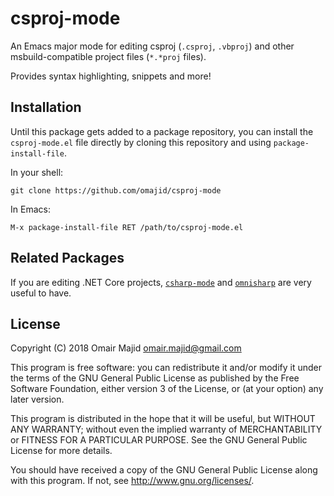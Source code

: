 csproj-mode
===========

An Emacs major mode for editing csproj (`.csproj`, `.vbproj`) and
other msbuild-compatible project files (`*.*proj` files).

Provides syntax highlighting, snippets and more!

Installation
------------

Until this package gets added to a package repository, you can install
the `csproj-mode.el` file directly by cloning this repository and
using `package-install-file`.

In your shell:

    git clone https://github.com/omajid/csproj-mode

In Emacs:

    M-x package-install-file RET /path/to/csproj-mode.el


Related Packages
----------------

If you are editing .NET Core projects,
[`csharp-mode`](https://github.com/josteink/csharp-mode) and
[`omnisharp`](https://github.com/OmniSharp/omnisharp-emacs) are very
useful to have.

License
-------

Copyright (C) 2018 Omair Majid <omair.majid@gmail.com>

This program is free software: you can redistribute it and/or
modify it under the terms of the GNU General Public License as
published by the Free Software Foundation, either version 3 of the
License, or (at your option) any later version.

This program is distributed in the hope that it will be useful, but
WITHOUT ANY WARRANTY; without even the implied warranty of
MERCHANTABILITY or FITNESS FOR A PARTICULAR PURPOSE. See the GNU
General Public License for more details.

You should have received a copy of the GNU General Public License
along with this program. If not, see
<http://www.gnu.org/licenses/>.
